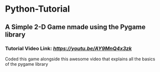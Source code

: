 # Python-Tutorial
## A Simple 2-D Game nmade using the Pygame library
### Tutorial Video Link: *https://youtu.be/AY9MnQ4x3zk*
Coded this game alongside this awesome video that explains all the basics of the pygame library
